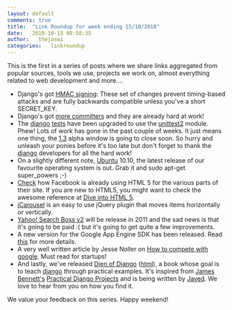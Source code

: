 ```yaml
---
layout: default
comments: true
title:  "Link Roundup for week ending 15/10/2010"
date:   2010-10-15 08:58:35
author:   thejaswi
categories:   linkroundup
---
```


This is the first in a series of posts where we share links aggregated
from popular sources, tools we use, projects we work on, almost
everything related to web development and more\....

-   Django\'s got [HMAC
    signing](http://code.djangoproject.com/changeset/14218): These set
    of changes prevent timing-based attacks and are fully backwards
    compatible unless you\'ve a short SECRET\_KEY.
-   Django\'s got [more
    committers](http://djangodose.com/podcasts/community-catchup/episode/28/)
    and they are already hard at work!
-   The [django](http://www.djangoproject.com/)
    [tests](http://code.djangoproject.com/changeset/14139) have been
    upgraded to use the
    [unittest2](http://pypi.python.org/pypi/unittest2) module. Phew!
    Lots of work has gone in the past couple of weeks. It just means one
    thing, the
    [1.3](http://www.djangoproject.com/weblog/2010/sep/30/django-1_3-release-schedule/)
    alpha window is going to close soon. So hurry and unleash your
    ponies before it\'s too late but don\'t forget to thank the
    [django](http://www.djangoproject.com/) developers for all the hard
    work!
-   On a slightly different note, [Ubuntu](http://www.ubuntu.com/)
    10.10, the latest release of our favourite operating system is out.
    Grab it and sudo apt-get super\_powers ;-)
-   [Check](http://www.facebook.com/note.php?note_id=438532093919) how
    Facebook is already using HTML 5 for the various parts of their
    site. If you are new to HTML5, you might want to check the awesome
    reference at [Dive into HTML 5](http://diveintohtml5.org/).
-   [jCarousel](http://sorgalla.com/jcarousel/) is an easy to use jQuery
    plugin that moves items horizontally or vertically.
-   [Yahoo! Search Boss
    v2](http://developer.yahoo.com/blogs/ydn/posts/2010/10/coming-soon-–-yahoo-search-boss-v2-a-paid-service-with-web-images-and-news/)
    will be release in 2011 and the sad news is that it\'s going to be
    paid :( but it\'s going to get quite a few improvements.
-   A new version for the Google App Engine SDK has been released. Read
    [this](http://googleappengine.blogspot.com/2010/10/new-app-engine-sdk-138-includes-new.html)
    for more details.
-   A very well written article by Jesse Noller on [How to compete with
    google](http://jessenoller.com/2010/10/14/how-can-you-compete-with-google/).
    Must read for startups!
-   And lastly, we\'ve released [Djen of
    Django](http://github.com/agiliq/djenofdjango)
    ([html](http://agiliq.com/books/djenofdjango/)), a book whose goal
    is to teach [django](http://www.djangoproject.com/) through
    practical examples. It\'s inspired from [James
    Bennett\'s](http://b-list.org/) [Practical Django
    Projects](http://apress.com/book/view/9781430219385) and is being
    written by [Javed](http://github.com/tuxcanfly). We love to hear
    from you on how you find it.

We value your feedback on this series. Happy weekend!
